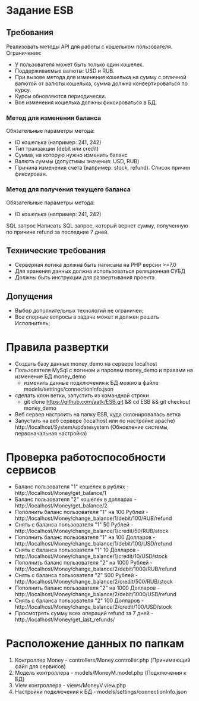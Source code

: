 # Задание ESB

## Требования
Реализовать методы API для работы с кошельком пользователя. Ограничения:
* У пользователя может быть только один кошелек.
* Поддерживаемые валюты: USD и RUB.
* При вызове метода для изменения кошелька на сумму с отличной валютой от
валюты кошелька, сумма должна конвертироваться по курсу.
* Курсы обновляются периодически.
* Все изменения кошелька должны фиксироваться в БД.

### Метод для изменения баланса
Обязательные параметры метода:
* ID кошелька (например: 241, 242)
* Тип транзакции (debit или credit)
* Сумма, на которую нужно изменить баланс
* Валюта суммы (допустимы значения: USD, RUB)
* Причина изменения счета (например: stock, refund). Список причин фиксирован.
### Метод для получения текущего баланса
Обязательные параметры метода:
* ID кошелька (например: 241, 242)

SQL запрос
Написать SQL запрос, который вернет сумму, полученную по причине refund за
последние 7 дней.

## Технические требования
* Серверная логика должна быть написана на PHP версии >=7.0
* Для хранения данных должна использоваться реляционная СУБД
* Должны быть инструкции для развертывания проекта

## Допущения
* Выбор дополнительных технологий не ограничен;
* Все спорные вопросы в задаче может и должен решать Исполнитель;

# Правила развертки
* Создать базу данных money_demo на сервере localhost
* Пользователя MySql с логином и паролем money_demo и правами на изменение БД money_demo 
  * изменить данные подключения к БД можно в файле models/settings/connectionInfo.json
* сделать клон ветки, запустить из командной строки
  * git clone https://github.com/aatk/ESB.git && cd ESB && git checkout money_demo
* Веб сервер настроить на папку ESB, куда склонировалась ветка 
* Запустить на веб сервере (localhost или по настройке apache) http://localhost/System/updatesystem (Обновление системы, первоначальная настройка)
# Проверка работоспособности сервисов
* Баланс пользователя "1" кошелек в рублях - http://localhost/Money/get_balance/1
* Баланс пользователя "2" кошелек в долларах - http://localhost/Money/get_balance/2
* Пополнить баланс пользователя "1" на 100 Рублей - http://localhost/Money/change_balance/1/debit/100/RUB/refund
* Снять с баланса пользователя "1" 50 Рублей - http://localhost/Money/change_balance/1/credit/50/RUB/stock
* Пополнить баланс пользователя "1" на 100 Долларов - http://localhost/Money/change_balance/1/debit/100/USD/refund
* Снять с баланса пользователя "1" 10 Долларов - http://localhost/Money/change_balance/1/credit/10/USD/stock
* Пополнить баланс пользователя "2" на 1000 Рублей - http://localhost/Money/change_balance/2/debit/1000/RUB/refund
* Снять с баланса пользователя "2" 500 Рублей - http://localhost/Money/change_balance/2/credit/500/RUB/stock
* Пополнить баланс пользователя "2" на 1000 Долларов - http://localhost/Money/change_balance/2/debit/1000/USD/refund
* Снять с баланса пользователя "2" 100 Долларов - http://localhost/Money/change_balance/2/credit/100/USD/stock
* Просмотреть сумму всех операций refund за 7 дней - http://localhost/Money/get_last_refunds/
# Расположение данных по папкам
1. Контроллер Money - controllers/Money.controller.php (Принимающий файл для сервисов)
2. Модель контроллера - models/MoneyM.model.php (Подключения к БД)
3. View контроллера - views/MoneyV.view.php
4. Настройки подключения к БД - models/settings/connectionInfo.json